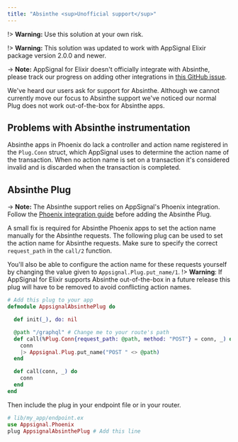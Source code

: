 ```yaml
---
title: "Absinthe <sup>Unofficial support</sup>"
---
```


!> **Warning:** Use this solution at your own risk.

!> **Warning:** This solution was updated to work with AppSignal Elixir package version 2.0.0 and newer.

-> **Note:** AppSignal for Elixir doesn't officially integrate with Absinthe, please track our progress on adding other integrations in [this GitHub issue](https://github.com/appsignal/appsignal-elixir/issues/176).

We've heard our users ask for support for Absinthe. Although we cannot currently move our focus to Absinthe support we've noticed our normal Plug does not work out-of-the-box for Absinthe apps.

## Problems with Absinthe instrumentation

Absinthe apps in Phoenix do lack a controller and action name registered in the `Plug.Conn` struct, which AppSignal uses to determine the action name of the transaction. When no action name is set on a transaction it's considered invalid and is discarded when the transaction is completed.

## Absinthe Plug

-> **Note:** The Absinthe support relies on AppSignal's Phoenix integration. Follow the [Phoenix integration guide](/elixir/integrations/phoenix.html) before adding the Absinthe Plug.

A small fix is required for Absinthe Phoenix apps to set the action name manually for the Absinthe requests. The following plug can be used to set the action name for Absinthe requests. Make sure to specify the correct `request_path` in the `call/2` function.

You'll also be able to configure the action name for these requests yourself by changing the value given to `Appsignal.Plug.put_name/1`.
!> **Warning**: If AppSignal for Elixir supports Absinthe out-of-the-box in a future release this plug will have to be removed to avoid conflicting action names.

```elixir
# Add this plug to your app
defmodule AppsignalAbsinthePlug do

  def init(_), do: nil

  @path "/graphql" # Change me to your route's path
  def call(%Plug.Conn{request_path: @path, method: "POST"} = conn, _) do
    conn
    |> Appsignal.Plug.put_name("POST " <> @path)
  end

  def call(conn, _) do
    conn
  end
end
```

Then include the plug in your endpoint file or in your router.

```elixir
# lib/my_app/endpoint.ex
use Appsignal.Phoenix
plug AppsignalAbsinthePlug # Add this line
```
